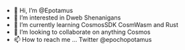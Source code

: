 - 👋 Hi, I’m @Epotamus
- 👀 I’m interested in Dweb Shenanigans 
- 🌱 I’m currently learning CosmosSDK CosmWasm and Rust
- 💞️ I’m looking to collaborate on anything Cosmos 
- 📫 How to reach me ... Twitter @epochopotamus 

<!---
Epotamus/Epotamus is a ✨ special ✨ repository because its `README.md` (this file) appears on your GitHub profile.
You can click the Preview link to take a look at your changes.
--->
